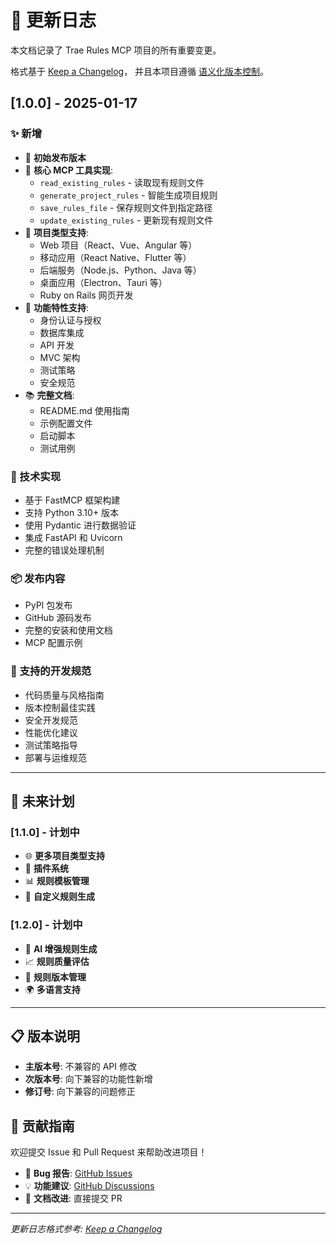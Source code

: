 # 📝 更新日志

本文档记录了 Trae Rules MCP 项目的所有重要变更。

格式基于 [Keep a Changelog](https://keepachangelog.com/zh-CN/1.0.0/)，
并且本项目遵循 [语义化版本控制](https://semver.org/lang/zh-CN/)。

## [1.0.0] - 2025-01-17

### ✨ 新增
- 🎉 **初始发布版本**
- 📖 **核心 MCP 工具实现**:
  - `read_existing_rules` - 读取现有规则文件
  - `generate_project_rules` - 智能生成项目规则
  - `save_rules_file` - 保存规则文件到指定路径
  - `update_existing_rules` - 更新现有规则文件
- 🚀 **项目类型支持**:
  - Web 项目（React、Vue、Angular 等）
  - 移动应用（React Native、Flutter 等）
  - 后端服务（Node.js、Python、Java 等）
  - 桌面应用（Electron、Tauri 等）
  - Ruby on Rails 网页开发
- 🔧 **功能特性支持**:
  - 身份认证与授权
  - 数据库集成
  - API 开发
  - MVC 架构
  - 测试策略
  - 安全规范
- 📚 **完整文档**:
  - README.md 使用指南
  - 示例配置文件
  - 启动脚本
  - 测试用例

### 🔧 技术实现
- 基于 FastMCP 框架构建
- 支持 Python 3.10+ 版本
- 使用 Pydantic 进行数据验证
- 集成 FastAPI 和 Uvicorn
- 完整的错误处理机制

### 📦 发布内容
- PyPI 包发布
- GitHub 源码发布
- 完整的安装和使用文档
- MCP 配置示例

### 🎯 支持的开发规范
- 代码质量与风格指南
- 版本控制最佳实践
- 安全开发规范
- 性能优化建议
- 测试策略指导
- 部署与运维规范

---

## 🔮 未来计划

### [1.1.0] - 计划中
- 🌐 **更多项目类型支持**
- 🔌 **插件系统**
- 📊 **规则模板管理**
- 🎨 **自定义规则生成**

### [1.2.0] - 计划中
- 🤖 **AI 增强规则生成**
- 📈 **规则质量评估**
- 🔄 **规则版本管理**
- 🌍 **多语言支持**

---

## 📋 版本说明

- **主版本号**: 不兼容的 API 修改
- **次版本号**: 向下兼容的功能性新增
- **修订号**: 向下兼容的问题修正

## 🤝 贡献指南

欢迎提交 Issue 和 Pull Request 来帮助改进项目！

- 🐛 **Bug 报告**: [GitHub Issues](https://github.com/trae-ai/trae-rules-mcp/issues)
- 💡 **功能建议**: [GitHub Discussions](https://github.com/trae-ai/trae-rules-mcp/discussions)
- 📖 **文档改进**: 直接提交 PR

---

*更新日志格式参考: [Keep a Changelog](https://keepachangelog.com/)*